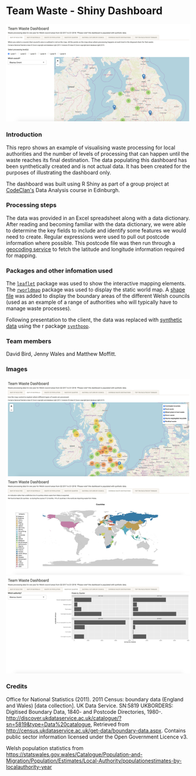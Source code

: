 # Team Waste - Shiny Dashboard

![Screenshot1.png](https://github.com/daviddbird/team-waste-viz/blob/master/images/Screenshot1.png)

### Introduction
This repro shows an example of visualising waste processing for local authorities and the number of levels of processing that can happen until the waste reaches its final destination. The data populating this dashboard has been synthetically created and is not actual data. It has been created for the purposes of illustrating the dashboard only.

The dashboard was built using R Shiny as part of a group project at [CodeClan's](https://codeclan.com) Data Analysis course in Edinburgh.

### Processing steps
The data was provided in an Excel spreadsheet along with a data dictionary. After reading and becoming familiar with the data dictionary, we were able to determine the key fields to include and identify some features we would need to create. Regular expressions were used to pull out postcode information where possible. This postcode file was then run through a [geocoding service](https://www.doogal.co.uk/BatchGeocoding.php) to fetch the latitude and longitude information required for mapping.

### Packages and other infomation used
The [`leaflet`](https://rstudio.github.io/leaflet) package was used to show the interactive mapping elements. The [`rworldmap`](https://cran.r-project.org/web/packages/rworldmap/rworldmap.pdf) package was used to display the static world map. A [shape file](https://borders.ukdataservice.ac.uk/easy_download_data.html?data=Wales_lad_2011) was added to display the boundary areas of the different Welsh councils (used as an example of a range of authorities who will typically have to manage waste processes).

Following presentation to the client, the data was replaced with [synthetic data](https://en.wikipedia.org/wiki/Synthetic_data) using the r package [`synthpop`](https://cran.r-project.org/web/packages/synthpop/index.html).

### Team members
David Bird, Jenny Wales and Matthew Moffitt.

### Images
![Screenshot2.png](https://github.com/daviddbird/team-waste-viz/blob/master/images/Screenshot2.png)
![Screenshot3.png](https://github.com/daviddbird/team-waste-viz/blob/master/images/Screenshot3.png)
![Screenshot1.png](https://github.com/daviddbird/team-waste-viz/blob/master/images/Screenshot4.png)

### Credits
Office for National Statistics (2011). 2011 Census: boundary data (England and Wales) [data collection].
UK Data Service. SN:5819 UKBORDERS: Digitised Boundary Data, 1840- and Postcode Directories, 1980-.
http://discover.ukdataservice.ac.uk/catalogue/?sn=5819&type=Data%20catalogue,
Retrieved from http://census.ukdataservice.ac.uk/get-data/boundary-data.aspx.
Contains public sector information licensed under the Open Government Licence v3.

Welsh population statistics from https://statswales.gov.wales/Catalogue/Population-and-Migration/Population/Estimates/Local-Authority/populationestimates-by-localauthority-year
